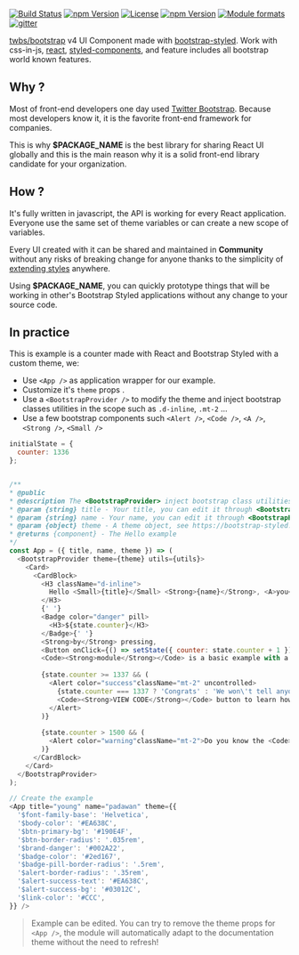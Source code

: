[![Build Status](https://travis-ci.org/bootstrap-styled/v4.svg?branch=master)](https://travis-ci.org/bootstrap-styled/v4) 
[![npm Version](https://img.shields.io/npm/v/@bootstrap-styled/v4.svg?style=flat)](https://www.npmjs.com/package/@bootstrap-styled/v4) 
[![License](https://img.shields.io/npm/l/@bootstrap-styled/v4.svg?style=flat)](https://www.npmjs.com/package/@bootstrap-styled/v4) 
[![npm Version](https://img.shields.io/node/v/@bootstrap-styled/v4.svg?style=flat)](https://www.npmjs.com/package/@bootstrap-styled/v4) 
[![Module formats](https://img.shields.io/badge/module%20formats-umd%2C%20cjs%2C%20esm-green.svg?style=flat)](https://www.npmjs.com/package/@bootstrap-styled/v4)
[![gitter](https://badges.gitter.im/bootstrap-styled/bootstrap-styled.svg)](https://gitter.im/bootstrap-styled)

[twbs/bootstrap](https://github.com/twbs/bootstrap) v4 UI Component made with [bootstrap-styled](https://bootstrap-styled.github.io/bootstrap-styled). Work with css-in-js, [react](https://github.com/facebook/react), [styled-components](https://github.com/styled-components/styled-components), and feature includes all bootstrap world known features.

## Why ?

Most of front-end developers one day used [Twitter Bootstrap](http://getbootstrap.com). Because most developers know it, it is the favorite front-end framework for companies.

This is why **$PACKAGE_NAME** is the best library for sharing React UI globally and this is the main reason why it is a solid front-end library candidate for your organization.
 
## How ?

It's fully written in javascript, the API is working for every React application. Everyone use the same set of theme variables or can create a new scope of variables.
 
Every UI created with it can be shared and maintained in **Community** without any risks of breaking change for anyone thanks to the simplicity of [extending styles](https://www.styled-components.com/docs/basics#extending-styles) anywhere.

Using **$PACKAGE_NAME**, you can quickly prototype things that will be working in other's Bootstrap Styled applications without any change to your source code.

## In practice

This is example is a counter made with React and Bootstrap Styled with a custom theme, we: 

- Use `<App />` as application wrapper for our example.
- Customize it's `theme` props .
- Use a `<BootstrapProvider />` to modify the theme and inject bootstrap classes utilities in the scope such as `.d-inline`, `.mt-2` ...
- Use a few bootstrap components such `<Alert />`, `<Code />`, `<A />`, `<Strong />`, `<Small />` 
 
```js
initialState = {
  counter: 1336
};


/**
* @public
* @description The <BootstrapProvider> inject bootstrap class utilities and a theme that can be customized.
* @param {string} title - Your title, you can edit it through <BootstrapHello /> 
* @param {string} name - Your name, you can edit it through <BootstrapHello />
* @param {object} theme - A theme object, see https://bootstrap-styled.github.io/bootstrap-styled for more details
* @returns {component} - The Hello example
*/
const App = ({ title, name, theme }) => (
  <BootstrapProvider theme={theme} utils={utils}>
    <Card>
      <CardBlock>
        <H3 className="d-inline">
          Hello <Small>{title}</Small> <Strong>{name}</Strong>, <A>you</A>, can add <Code>1</Code> to
        </H3>
        {' '}
        <Badge color="danger" pill>
          <H3>${state.counter}</H3>
        </Badge>{' '} 
        <Strong>by</Strong> pressing,
        <Button onClick={() => setState({ counter: state.counter + 1 })}>here</Button>. This 
        <Code><Strong>module</Strong></Code> is a basic example with a custom Bootstrap Styled theme.
        
        {state.counter >= 1337 && (
          <Alert color="success"className="mt-2" uncontrolled>
            {state.counter === 1337 ? 'Congrats' : 'We won\'t tell anyone'}, now click on 
            <Code><Strong>VIEW CODE</Strong></Code> button to learn how it work
          </Alert>
        )}
        
        {state.counter > 1500 && (
          <Alert color="warning"className="mt-2">Do you know the <Code><Strong>Code snippet</Strong></Code> can be edited in live?</Alert>
        )}
      </CardBlock>
    </Card>
  </BootstrapProvider>
);

// Create the example
<App title="young" name="padawan" theme={{
  '$font-family-base': 'Helvetica',
  '$body-color': '#EA638C',
  '$btn-primary-bg': '#190E4F',
  '$btn-border-radius': '.035rem',
  '$brand-danger': '#002A22',
  '$badge-color': '#2ed167',
  '$badge-pill-border-radius': '.5rem',
  '$alert-border-radius': '.35rem',
  '$alert-success-text': '#EA638C',
  '$alert-success-bg': '#03012C',
  '$link-color': '#CCC',
}} />
```

> Example can be edited. You can try to remove the theme props for `<App />`, the module will automatically adapt to the documentation theme without the need to refresh! 
